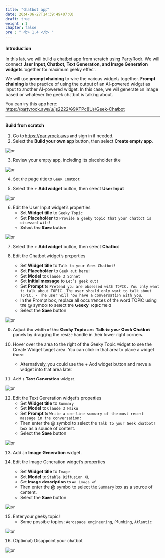 ```yaml
---
title: "Chatbot app"
date: 2024-06-27T14:39:49+07:00
draft: true
weight : 1
chapter: false
pre : " <b> 1.4 </b> "
---
```


#### Introduction

In this lab, we will build a chatbot app from scratch using PartyRock. We will connect **User Input, Chatbot, Text Generation, and Image Generation widgets** together for maximum geeky effect.

We will use **prompt chaining** to wire the various widgets together. **Prompt chaining** is the practice of using the output of an AI-powered widget as input to another AI-powered widget. In this case, we will generate an image based on whatever the geek chatbot is talking about.

You can try this app here: https://partyrock.aws/u/js2222/G9KTPc8Ue/Geek-Chatbot 

---

#### Build from scratch
1. Go to https://partyrock.aws and sign in if needed.
2. Select the **Build your own app** button, then select **Create empty app**.

![pr](/images/1-PartyRock/012-PartyRock.png)

3. Review your empty app, including its placeholder title

![pr](/images/1-PartyRock/013-PartyRock.png)

4. Set the page title to `Geek Chatbot`

5. Select the **+ Add widget** button, then select **User Input**

![pr](/images/1-PartyRock/024-PartyRock.png)

6. Edit the User Input widget’s properties
   - Set **Widget title** to `Geeky Topic`
   - Set **Placeholder** to `Provide a geeky topic that your chatbot is obsessed with!`
   - Select the **Save** button

![pr](/images/1-PartyRock/025-PartyRock.png)

7. Select the **+ Add widget** button, then select **Chatbot**

8. Edit the Chatbot widget’s properties
   - Set **Widget title** to `Talk to your Geek Chatbot!`
   - Set **Placeholder** to `Geek out here!`
   - Set **Model** to `Claude 3 Sonnet`
   - Set **Initial message** to `Let’s geek out!`
   - Set **Prompt** to `Pretend you are obsessed with TOPIC. You only want to talk about TOPIC. The user should only want to talk about TOPIC. - The user will now have a conversation with you.`
   - In the Prompt box, replace all occurrences of the word TOPIC using the @ symbol to select the **Geeky Topic** field
   - Select the **Save** button

![pr](/images/1-PartyRock/026-PartyRock.png)

9. Adjust the width of the **Geeky Topic** and **Talk to your Geek Chatbot** panels by dragging the resize handle in their lower right corners.

10. Hover over the area to the right of the Geeky Topic widget to see the Create Widget target area. You can click in that area to place a widget there.
    - Alternatively, you could use the + Add widget button and move a widget into that area later.

11. Add a **Text Generation** widget.

![pr](/images/1-PartyRock/027-PartyRock.png)

12. Edit the Text Generation widget’s properties
    - Set **Widget title** to `Summary`
    - Set **Model** to `Claude 3 Haiku`
    - Set **Prompt** to `Write a one-line summary of the most recent message in the conversation:`
    - Then enter the @ symbol to select the `Talk to your Geek chatbot!` box as a source of content.
    - Select the **Save** button

![pr](/images/1-PartyRock/028-PartyRock.png)

13. Add an **Image Generation** widget.

14. Edit the Image Generation widget’s properties
    - Set **Widget title** to `Image`
    - Set **Model** to `Stable Diffusion XL`
    - Set **Image description** to `An image of `
    - Then enter the **@** symbol to select the `Summary` box as a source of content.
    - Select the **Save** button
    
![pr](/images/1-PartyRock/029-PartyRock.png)

15. Enter your geeky topic!
    - Some possible topics: `Aerospace engineering`, `Plumbing`, `Atlantic`

![pr](/images/1-PartyRock/030-PartyRock.png)

16. (Optional) Disappoint your chatbot

![pr](/images/1-PartyRock/031-PartyRock.png)